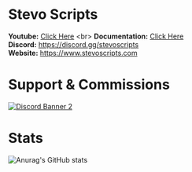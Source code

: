 # Stevo Scripts

**Youtube:** [Click Here]([https://youtu.be/rwDRBNwxC-s](https://www.youtube.com/@stevoscripts))
<br>
**Documentation:** [Click Here](https://docs.stevoscripts.com/)
<br>
**Discord:** https://discord.gg/stevoscripts
<br>
**Website:** https://www.stevoscripts.com



# Support & Commissions



<a href='https://discord.gg/stevoscripts'>![Discord Banner 2](https://discordapp.com/api/guilds/959861531514900572/widget.png?style=banner2)</a>


# Stats

![Anurag's GitHub stats](https://github-readme-stats.vercel.app/api?username=stevoscriptsteam&show_icons=true&theme=radical&title_color=156cbd0&text_color=156cbd0&icon_color=156cbd0&bg_color=0d1117)

